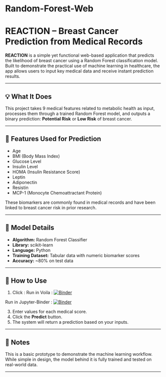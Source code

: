 # Random-Forest-Web

# REACTION – Breast Cancer Prediction from Medical Records

**REACTION** is a simple yet functional web-based application that predicts the likelihood of breast cancer using a Random Forest classification model. Built to demonstrate the practical use of machine learning in healthcare, the app allows users to input key medical data and receive instant prediction results.

---

## 💡 What It Does

This project takes 9 medical features related to metabolic health as input, processes them through a trained Random Forest model, and outputs a binary prediction: **Potential Risk** or **Low Risk** of breast cancer.

---

## 🔢 Features Used for Prediction

- Age
- BMI (Body Mass Index)
- Glucose Level
- Insulin Level
- HOMA (Insulin Resistance Score)
- Leptin
- Adiponectin
- Resistin
- MCP-1 (Monocyte Chemoattractant Protein)

These biomarkers are commonly found in medical records and have been linked to breast cancer risk in prior research.

---

## 🧠 Model Details

- **Algorithm:** Random Forest Classifier  
- **Library:** scikit-learn  
- **Language:** Python  
- **Training Dataset:** Tabular data with numeric biomarker scores  
- **Accuracy:** ~80% on test data

---

## 🚀 How to Use

1. Click :
Run in Voila : [![Binder](https://mybinder.org/badge_logo.svg)](https://mybinder.org/v2/gh/azizahregina/Random-Forest-Web/main?urlpath=%2Fvoila%2Frender%2Fweb_randomforest.ipynb)

Run in Jupyter-Binder : [![Binder](https://mybinder.org/badge_logo.svg)](https://mybinder.org/v2/gh/azizahregina/Random-Forest-Web/main?filepath=web_randomforest.ipynb)

3. Enter values for each medical score.
4. Click the **Predict** button.
5. The system will return a prediction based on your inputs.

---

## 📌 Notes

This is a basic prototype to demonstrate the machine learning workflow. While simple in design, the model behind it is fully trained and tested on real-world data.

---

